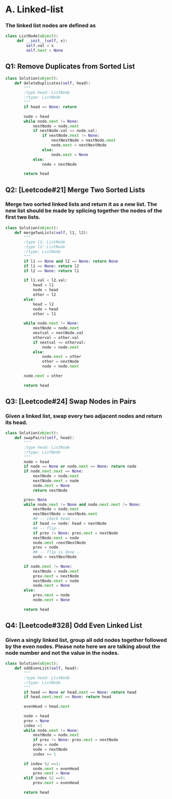 
# A. Linked-list

### The linked list nodes are defined as
```Python
class ListNode(object):
     def __init__(self, x):
         self.val = x
         self.next = None
```

## Q1: Remove Duplicates from Sorted List

```Python
class Solution(object):
    def deleteDuplicates(self, head):
        """
        :type head: ListNode
        :rtype: ListNode
        """
        if head == None: return 
    
        node = head
        while node.next != None:
            nextNode = node.next
            if nextNode.val == node.val:
                if nextNode.next != None:
                    nextNextNode = nextNode.next
                    node.next = nextNextNode
                else:
                    node.next = None
            else:
                node = nextNode
                
        return head
```

## Q2: [Leetcode#21] Merge Two Sorted Lists
### Merge two sorted linked lists and return it as a new list. The new list should be made by splicing together the nodes of the first two lists.
```Python
class Solution(object):
    def mergeTwoLists(self, l1, l2):
        """
        :type l1: ListNode
        :type l2: ListNode
        :rtype: ListNode
        """
        if l1 == None and l2 == None: return None
        if l1 == None: return l2
        if l2 == None: return l1
        
        if l1.val < l2.val:
            head = l1
            node = head
            other = l2
        else:
            head = l2
            node = head
            other = l1
            
        while node.next != None:
            nextNode = node.next
            nextval = nextNode.val
            otherval = other.val
            if nextval <= otherval:
                node = node.next
            else:
                node.next = other
                other = nextNode
                node = node.next
            
        node.next = other
        
        return head
```

## Q3: [Leetcode#24] Swap Nodes in Pairs
### Given a linked list, swap every two adjacent nodes and return its head.
```Python
class Solution(object):
    def swapPairs(self, head):
        """
        :type head: ListNode
        :rtype: ListNode
        """
        node = head
        if node == None or node.next == None: return node
        if node.next.next == None:
            nextNode = node.next
            nextNode.next = node
            node.next = None
            return nextNode

        prev= None
        while node.next != None and node.next.next != None:
            nextNode = node.next
            nextNextNode = nextNode.next
            ## -- check head ---
            if head == node: head = nextNode
            ## -- flip--
            if prev != None: prev.next = nextNode
            nextNode.next = node
            node.next =nextNextNode
            prev = node
            ## -- flip is done --
            node = nextNextNode
            
        if node.next != None:
            nextNode = node.next
            prev.next = nextNode
            nextNode.next = node
            node.next = None
        else:
            prev.next = node
            node.next = None
        
        return head
```

## Q4: [Leetcode#328] Odd Even Linked List
### Given a singly linked list, group all odd nodes together followed by the even nodes. Please note here we are talking about the node number and not the value in the nodes.
```Python
class Solution(object):
    def oddEvenList(self, head):
        """
        :type head: ListNode
        :rtype: ListNode
        """
        if head == None or head.next == None: return head
        if head.next.next == None: return head
        
        evenHead = head.next
        
        node = head
        prev = None
        index =1
        while node.next != None:
            nextNode = node.next
            if prev != None: prev.next = nextNode
            prev = node
            node = nextNode
            index += 1
            
        if index %2 ==1: 
            node.next = evenHead
            prev.next = None
        elif index %2 ==0: 
            prev.next = evenHead
        
        return head
```
